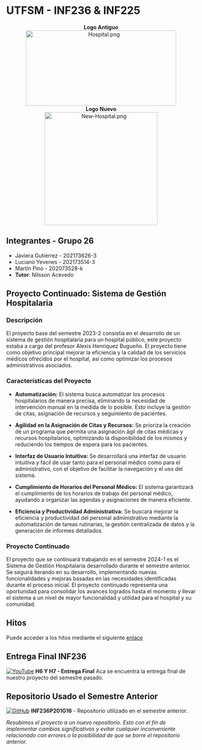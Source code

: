 # UTFSM - INF236 & INF225
<div align="center"><b>Logo Antiguo</b></div>
<div align="center">
  <img src="https://i.postimg.cc/wv4JV4sc/Hospital.png" alt="Hospital.png" width="400" height="200" />
</div>

<div align="center"><b>Logo Nuevo</b></div>
<div align="center">
  <img src="https://i.postimg.cc/3RFfxTVr/New-Hospital.png" alt="New-Hospital.png" width="300" height="300" />
</div>


## Integrantes - Grupo 26
* Javiera Gutiérrez - 202173626-3
* Luciano Yevenes - 202173514-3
* Martín Pino - 202073528-k
* **Tutor**: Nilsson Acevedo

## Proyecto Continuado: Sistema de Gestión Hospitalaria

### Descripción

El proyecto base del semestre 2023-2 consistia en el desarrollo de un sistema de gestión hospitalaria para un hospital público, este proyecto estaba a cargo del profesor Alexis Henriquez Bugueño. El proyecto tiene como objetivo principal mejorar la eficiencia y la calidad de los servicios médicos ofrecidos por el hospital, así como optimizar los procesos administrativos asociados.

### Características del Proyecto

* **Automatización:** El sistema busca automatizar los procesos hospitalarios de manera precisa, eliminando la necesidad de intervención manual en la medida de lo posible. Esto incluye la gestión de citas, asignación de recursos y seguimiento de pacientes.

* **Agilidad en la Asignación de Citas y Recursos:** Se prioriza la creación de un programa que permita una asignación ágil de citas médicas y recursos hospitalarios, optimizando la disponibilidad de los mismos y reduciendo los tiempos de espera para los pacientes.

* **Interfaz de Usuario Intuitiva:** Se desarrollará una interfaz de usuario intuitiva y fácil de usar tanto para el personal médico como para el administrativo, con el objetivo de facilitar la navegación y el uso del sistema.

* **Cumplimiento de Horarios del Personal Médico:** El sistema garantizará el cumplimiento de los horarios de trabajo del personal médico, ayudando a organizar las agendas y asignaciones de manera eficiente.

* **Eficiencia y Productividad Administrativa:** Se buscará mejorar la eficiencia y productividad del personal administrativo mediante la automatización de tareas rutinarias, la gestión centralizada de datos y la generación de informes detallados.

### Proyecto Continuado

El proyecto que se continuará trabajando en el semestre 2024-1 es el Sistema de Gestión Hospitalaria desarrollado durante el semestre anterior. Se seguirá iterando en su desarrollo, implementando nuevas funcionalidades y mejoras basadas en las necesidades identificadas durante el proceso inicial. El proyecto continuado representa una oportunidad para consolidar los avances logrados hasta el momento y llevar el sistema a un nivel de mayor funcionalidad y utilidad para el hospital y su comunidad.

## Hitos

Puede acceder a los hitos mediante el siguiente [enlace](https://github.com/TheSonGori/UTFSM-INF236-INF225/wiki/HITOS)

## Entrega Final INF236

[![YouTube](https://upload.wikimedia.org/wikipedia/commons/thumb/4/42/YouTube_icon_%282013-2017%29.png/30px-YouTube_icon_%282013-2017%29.png)](https://www.youtube.com/watch?v=uOO9HsSicqI&ab_channel=ComaEtilicoINF236) **H6 Y H7 - Entrega Final** Aca se encuentra la entrega final de nuestro proyecto del semestre pasado.


## Repositorio Usado el Semestre Anterior

[![GitHub](https://img.shields.io/badge/GitHub-100000?style=for-the-badge&logo=github&logoColor=white)](https://github.com/Nachops/INF236P201G16) **INF236P201G16** - Repositorio utilizado en el semestre anterior.


*Resubimos el proyecto a un nuevo repositorio. Esto con el fin de implementar cambios significativos y evitar cualquier inconveniente relacionado con errores o la posibilidad de que se borre el repositorio anterior.*
